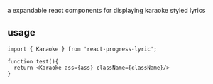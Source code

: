 a expandable react components for displaying karaoke styled lyrics

## usage

```tsx
import { Karaoke } from 'react-progress-lyric';

function test(){
  return <Karaoke ass={ass} className={className}/>
}
```